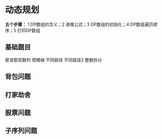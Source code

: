 
# 动态规划
**五个步骤：** 1 DP数组的含义；2 递推公式；3 DP数组的初始化；4 DP数组遍历顺序；5 打印DP数组
## 基础题目
斐波那契数列
爬楼梯
不同路径
不同路径2
整数拆分

## 背包问题

## 打家劫舍
## 股票问题
## 子序列问题